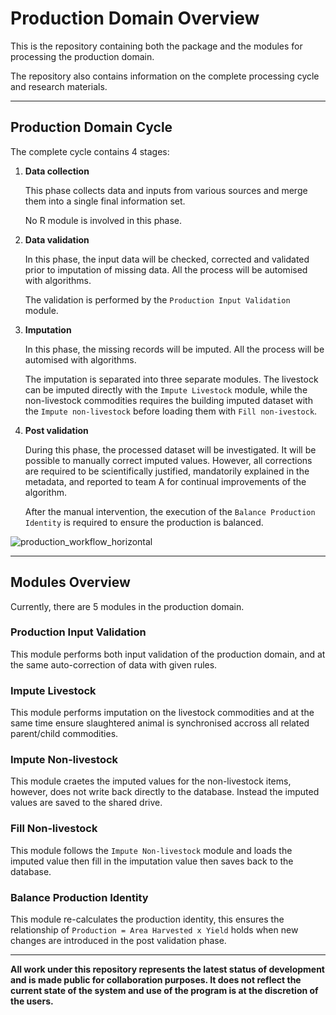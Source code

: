 # Production Domain Overview

This is the repository containing both the package and the modules for
processing the production domain.

The repository also contains information on the complete processing cycle and
research materials.

---

## Production Domain Cycle

The complete cycle contains 4 stages:

1. **Data collection**

   This phase collects data and inputs from various sources and merge them into
   a single final information set.

   No R module is involved in this phase.

2. **Data validation**

   In this phase, the input data will be checked, corrected and validated prior
   to imputation of missing data. All the process will be automised with
   algorithms.

   The validation is performed by the `Production Input Validation` module.

3. **Imputation**

   In this phase, the missing records will be imputed. All the process will be
   automised with algorithms.

   The imputation is separated into three separate modules. The livestock can be
   imputed directly with the `Impute Livestock` module, while the non-livestock
   commodities requires the building imputed dataset with the `Impute
   non-livestock` before loading them with `Fill non-ivestock`.

4. **Post validation**

   During this phase, the processed dataset will be investigated. It will be
   possible to manually correct imputed values. However, all corrections are
   required to be scientifically justified, mandatorily explained in the
   metadata, and reported to team A for continual improvements of the algorithm.

   After the manual intervention, the execution of the `Balance Production
   Identity` is required to ensure the production is balanced.


![production_workflow_horizontal](https://cloud.githubusercontent.com/assets/1054320/15775155/a8b18c82-2980-11e6-980a-8e223202c793.jpg)


---

## Modules Overview

Currently, there are 5 modules in the production domain.

### Production Input Validation

This module performs both input validation of the production domain, and at the
same auto-correction of data with given rules.

### Impute Livestock

This module performs imputation on the livestock commodities and at the same
time ensure slaughtered animal is synchronised accross all related parent/child
commodities.

### Impute Non-livestock

This module craetes the imputed values for the non-livestock items, however,
does not write back directly to the database. Instead the imputed values are
saved to the shared drive.

### Fill Non-livestock

This module follows the `Impute Non-livestock` module and loads the imputed
value then fill in the imputation value then saves back to the database.

### Balance Production Identity

This module re-calculates the production identity, this ensures the relationship
of `Production = Area Harvested x Yield` holds when new changes are introduced
in the post validation phase.

---

**All work under this repository represents the latest status of development and
   is made public for collaboration purposes. It does not reflect the current
   state of the system and use of the program is at the discretion of the
   users.**
